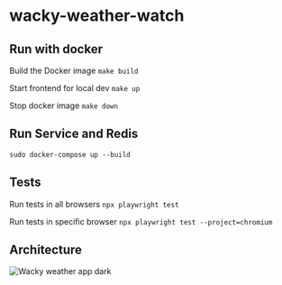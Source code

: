 # wacky-weather-watch

## Run with docker
Build the Docker image 
`make build`

Start frontend for local dev
`make up`

Stop docker image
`make down`

## Run Service and Redis
`sudo docker-compose up --build`

## Tests
Run tests in all browsers
`npx playwright test`

Run tests in specific browser
`npx playwright test --project=chromium`

## Architecture
![Wacky weather app dark](https://github.com/MadsAkselsen/wacky-weather-watch/assets/11229485/25d0f77d-81fb-4821-a2b5-676b9505970d)
